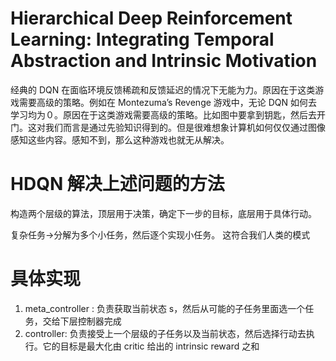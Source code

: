 # Hierarchical Deep Reinforcement Learning: Integrating Temporal Abstraction and Intrinsic Motivation

经典的 DQN 在面临环境反馈稀疏和反馈延迟的情况下无能为力。原因在于这类游戏需要高级的策略。例如在 Montezuma’s Revenge 游戏中，无论 DQN 如何去学习均为０。原因在于这类游戏需要高级的策略。比如图中要拿到钥匙，然后去开门。这对我们而言是通过先验知识得到的。但是很难想象计算机如何仅仅通过图像感知这些内容。感知不到，那么这种游戏也就无从解决。

# HDQN 解决上述问题的方法

构造两个层级的算法，顶层用于决策，确定下一步的目标，底层用于具体行动。

复杂任务->分解为多个小任务，然后逐个实现小任务。 这符合我们人类的模式

# 具体实现

1. meta_controller : 负责获取当前状态 s，然后从可能的子任务里面选一个任务，交给下层控制器完成
2. controller: 负责接受上一个层级的子任务以及当前状态，然后选择行动去执行。它的目标是最大化由 critic 给出的 intrinsic reward 之和
